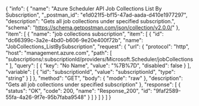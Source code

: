 {
  "info": {
    "name": "Azure Scheduler API Job Collections List By Subscription",
    "_postman_id": "e1d021f5-bf15-47ad-aada-d410e1977297",
    "description": "Gets all job collections under specified subscription.",
    "schema": "https://schema.getpostman.com/json/collection/v2.0.0/"
  },
  "item": [
    {
      "name": "job collections subscription",
      "item": [
        {
          "id": "dc66399c-3a2e-4bd0-b606-9e20e400f72b",
          "name": "JobCollections_ListBySubscription",
          "request": {
            "url": {
              "protocol": "http",
              "host": "management.azure.com",
              "path": [
                "subscriptions/:subscriptionId/providers/Microsoft.Scheduler/jobCollections"
              ],
              "query": [
                {
                  "key": "No Name",
                  "value": "%7B%7D",
                  "disabled": false
                }
              ],
              "variable": [
                {
                  "id": "subscriptionId",
                  "value": "subscriptionId",
                  "type": "string"
                }
              ]
            },
            "method": "GET",
            "body": {
              "mode": "raw"
            },
            "description": "Gets all job collections under specified subscription"
          },
          "response": [
            {
              "status": "OK",
              "code": 200,
              "name": "Response_200",
              "id": "9faf2589-55fa-4a26-9f7e-95b7faba9548"
            }
          ]
        }
      ]
    }
  ]
}